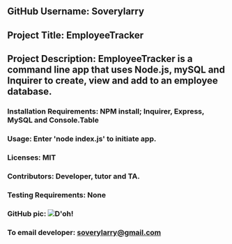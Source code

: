 ## GitHub Username:   Soverylarry
## Project Title:     EmployeeTracker
## Project Description:        EmployeeTracker is a command line app that uses Node.js, mySQL and Inquirer to create, view and add to an employee database.
### Installation Requirements: NPM install; Inquirer, Express, MySQL and Console.Table
### Usage:    Enter 'node index.js' to initiate app.
### Licenses: MIT
### Contributors:         Developer, tutor and TA.
### Testing Requirements: None
### GitHub pic: <img alt="D'oh!" src="assets/LLBridgeReduced.png">
### To email developer: soverylarry@gmail.com